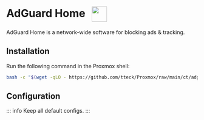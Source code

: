 # AdGuard Home <img src="/adguard-icon.png" width="40" height="40" style="display:inline-block; vertical-align: middle; margin-left:10px;">

AdGuard Home is a network-wide software for blocking ads & tracking.

## Installation

Run the following command in the Proxmox shell:
```bash
bash -c "$(wget -qLO - https://github.com/tteck/Proxmox/raw/main/ct/adguard.sh)"
```

## Configuration

::: info
Keep all default configs.
:::

